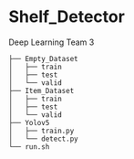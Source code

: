 # Shelf_Detector
Deep Learning Team 3



    ├── Empty_Dataset
    │   ├── train
    │   ├── test
    │   └── valid
    ├── Item_Dataset
    │   ├── train
    │   ├── test
    │   └── valid
    ├── Yolov5
    │   ├── train.py
    │   └── detect.py
    └── run.sh


